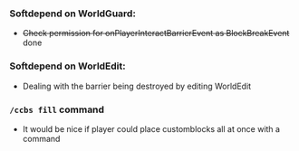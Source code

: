 ### Softdepend on WorldGuard:
- ~~Check permission for onPlayerInteractBarrierEvent as BlockBreakEvent~~ done

### Softdepend on WorldEdit:
- Dealing with the barrier being destroyed by editing WorldEdit

### `/ccbs fill` command
- It would be nice if player could place customblocks all at once with a command